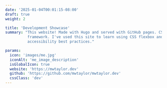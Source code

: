 ```yaml
---
date: '2025-01-04T00:01:15-08:00'
draft: true
weight: 2

title: 'Development Showcase'
summary: "This website! Made with Hugo and served with GitHub pages. CSS is custom made and doesn't use any UI 
          framework. I've used this site to learn using CSS flexbox and grids to design a responsive site following
          accessibility best practices."

params:
  icon: 'images/me.jpg'
  iconAlt: 'me_image_description'
  isGlobalIcon: true
  website: 'https://mwtaylor.dev'
  github: 'https://github.com/mwtaylor/mwtaylor.dev'
  cssClass: 'dev'
---
```

